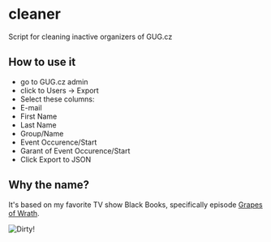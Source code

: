 # cleaner
Script for cleaning inactive organizers of GUG.cz
## How to use it
 - go to GUG.cz admin
 - click to Users -> Export
 - Select these columns:
  - E-mail
  - First Name
  - Last Name
  - Group/Name
  - Event Occurence/Start
  - Garant of Event Occurence/Start
- Click Export to JSON
 
## Why the name?
It's based on my favorite TV show Black Books, specifically episode [Grapes of Wrath](https://www.youtube.com/watch?v=C4wBLUBa8YI).

![Dirty!](https://s-media-cache-ak0.pinimg.com/564x/b0/56/29/b05629bd2a62114d9fc8c79311ac63da.jpg)

